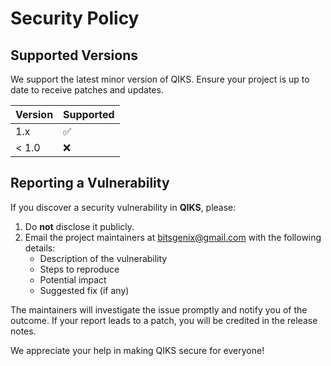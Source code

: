 # Security Policy

## Supported Versions

We support the latest minor version of QIKS. Ensure your project is up to date to receive patches and updates.

| Version | Supported          |
|---------|--------------------|
| 1.x     | :white_check_mark: |
| < 1.0   | :x:                |

## Reporting a Vulnerability

If you discover a security vulnerability in **QIKS**, please:

1. Do **not** disclose it publicly.
2. Email the project maintainers at [bitsgenix@gmail.com](mailto:bitsgenix@gmail.com) with the following details:
   - Description of the vulnerability
   - Steps to reproduce
   - Potential impact
   - Suggested fix (if any)

The maintainers will investigate the issue promptly and notify you of the outcome. If your report leads to a patch, you will be credited in the release notes.

We appreciate your help in making QIKS secure for everyone!
